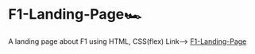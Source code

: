 # F1-Landing-Page🏎️
A landing page about F1 using HTML, CSS(flex)
Link--> [F1-Landing-Page](https://rushiljalal.github.io/F1-Landing-Page)
